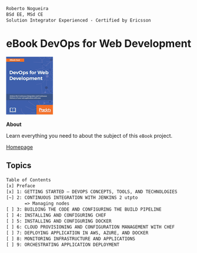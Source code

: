```
Roberto Nogueira  
BSd EE, MSd CE
Solution Integrator Experienced - Certified by Ericsson
```
# eBook DevOps for Web Development

![ebook image](images/ebook.png)

**About**

Learn everything you need to about the subject of this `eBook` project.

[Homepage](https://ebook.com)

## Topics
```
Table of Contents
[x] Preface
[x] 1: GETTING STARTED – DEVOPS CONCEPTS, TOOLS, AND TECHNOLOGIES
[~] 2: CONTINUOUS INTEGRATION WITH JENKINS 2 utpto 
       => Managing nodes
[ ] 3: BUILDING THE CODE AND CONFIGURING THE BUILD PIPELINE
[ ] 4: INSTALLING AND CONFIGURING CHEF
[ ] 5: INSTALLING AND CONFIGURING DOCKER
[ ] 6: CLOUD PROVISIONING AND CONFIGURATION MANAGEMENT WITH CHEF
[ ] 7: DEPLOYING APPLICATION IN AWS, AZURE, AND DOCKER
[ ] 8: MONITORING INFRASTRUCTURE AND APPLICATIONS
[ ] 9: ORCHESTRATING APPLICATION DEPLOYMENT
```
